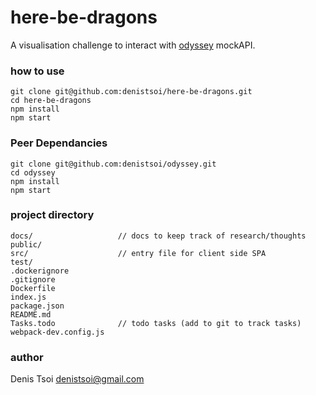# here-be-dragons

A visualisation challenge to interact with [odyssey](https://github.com/denistsoi/odyssey) mockAPI.

### how to use

    git clone git@github.com:denistsoi/here-be-dragons.git
    cd here-be-dragons
    npm install
    npm start

### Peer Dependancies

    git clone git@github.com:denistsoi/odyssey.git
    cd odyssey
    npm install
    npm start

### project directory

    docs/                   // docs to keep track of research/thoughts
    public/
    src/                    // entry file for client side SPA
    test/               
    .dockerignore
    .gitignore
    Dockerfile
    index.js
    package.json
    README.md
    Tasks.todo              // todo tasks (add to git to track tasks)
    webpack-dev.config.js


### author
Denis Tsoi <denistsoi@gmail.com>